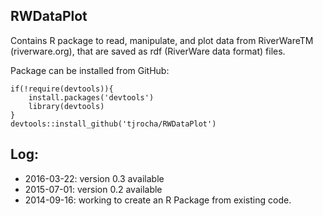 ## RWDataPlot

Contains R package to read, manipulate, and plot data from RiverWareTM (riverware.org), that are saved as rdf (RiverWare data format) files.  

Package can be installed from GitHub:

```
if(!require(devtools)){
	install.packages('devtools')
	library(devtools)
}
devtools::install_github('tjrocha/RWDataPlot')
```

## Log:
* 2016-03-22: version 0.3 available
* 2015-07-01: version 0.2 available
* 2014-09-16: working to create an R Package from existing code.
